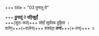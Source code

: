 +++
title = "03 पुनातु ते"

+++
**पु॒नातु॑** ते **परि॒स्रुतँ॒**  
+++(सुरा-रूपं)+++ सोमँ॒ सूर्य॑स्य दुहि॒ता ।  
वारे॑ण॒+++(=वालेन)+++ शश्व॑ता॒ **तना॑**+++(←तन्)+++  ॥